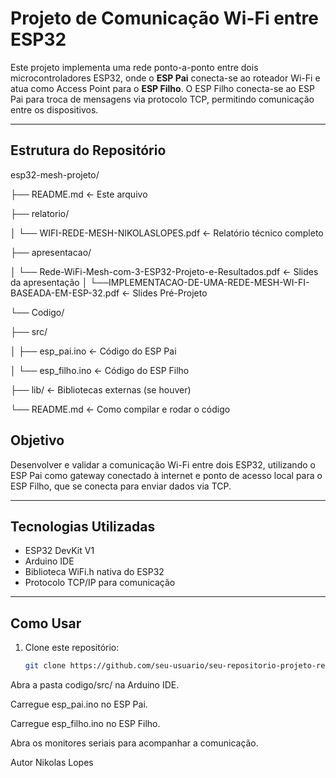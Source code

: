 # Projeto de Comunicação Wi-Fi entre ESP32

Este projeto implementa uma rede ponto-a-ponto entre dois microcontroladores ESP32, onde o **ESP Pai** conecta-se ao roteador Wi-Fi e atua como Access Point para o **ESP Filho**. O ESP Filho conecta-se ao ESP Pai para troca de mensagens via protocolo TCP, permitindo comunicação entre os dispositivos.

---

## Estrutura do Repositório

esp32-mesh-projeto/

├── README.md ← Este arquivo

├── relatorio/

│ └── WIFI-REDE-MESH-NIKOLASLOPES.pdf ← Relatório técnico completo

├── apresentacao/

│ └── Rede-WiFi-Mesh-com-3-ESP32-Projeto-e-Resultados.pdf ← Slides da apresentação
│ └──IMPLEMENTACAO-DE-UMA-REDE-MESH-WI-FI-BASEADA-EM-ESP-32.pdf  ← Slides Pré-Projeto

└── Codigo/

├── src/

│ ├── esp_pai.ino ← Código do ESP Pai

│ └── esp_filho.ino ← Código do ESP Filho

├── lib/ ← Bibliotecas externas (se houver)

└── README.md ← Como compilar e rodar o código


## Objetivo

Desenvolver e validar a comunicação Wi-Fi entre dois ESP32, utilizando o ESP Pai como gateway conectado à internet e ponto de acesso local para o ESP Filho, que se conecta para enviar dados via TCP.

---

## Tecnologias Utilizadas

- ESP32 DevKit V1  
- Arduino IDE  
- Biblioteca WiFi.h nativa do ESP32  
- Protocolo TCP/IP para comunicação  

---

## Como Usar

1. Clone este repositório:
   ```bash
   git clone https://github.com/seu-usuario/seu-repositorio-projeto-redes.git
Abra a pasta codigo/src/ na Arduino IDE.

Carregue esp_pai.ino no ESP Pai.

Carregue esp_filho.ino no ESP Filho.

Abra os monitores seriais para acompanhar a comunicação.

Autor
Nikolas Lopes
